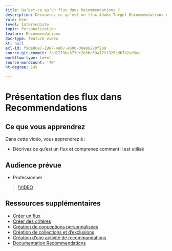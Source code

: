 ```yaml
---
title: Qu’est-ce qu’un flux dans Recommendations ?
description: Découvrez ce qu’est un flux Adobe Target Recommendations et comment l’utiliser
role: User
level: Intermediate
topic: Personalization
feature: Recommendations
doc-type: feature video
kt: null
exl-id: f9de86e7-1967-4ab7-a600-00e86220f209
source-git-commit: fcd2273ba373dc2b3bc59a77f1925cdb7b2ed3ee
workflow-type: tm+mt
source-wordcount: '70'
ht-degree: 14%

---
```


# Présentation des flux dans Recommendations

## Ce que vous apprendrez

Dans cette vidéo, vous apprendrez à :

* Décrivez ce qu’est un flux et comprenez comment il est utilisé

## Audience prévue

* Professionnel

>[!VIDEO](https://video.tv.adobe.com/v/27695?quality=12)

## Ressources supplémentaires

* [Créer un flux](create-a-feed.md)
* [Créer des critères](create-criteria.md)
* [Création de conceptions personnalisées](create-custom-designs.md)
* [Création de collections et d’exclusions](create-collections-and-exclusions.md)
* [Création d’une activité de recommandations](create-a-recommendations-activity.md)
* [Documentation Recommendations](https://experienceleague.adobe.com/docs/target/using/recommendations/recommendations.html?lang=fr)
